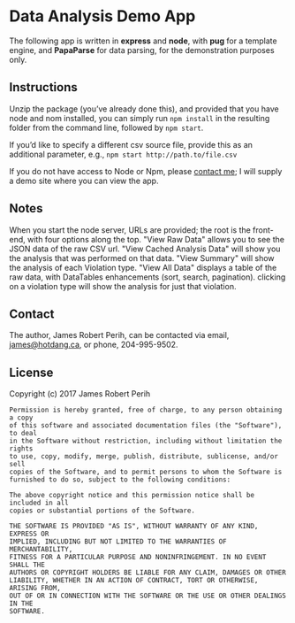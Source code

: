 # Data Analysis Demo App
The following app is written in **express** and **node**, with **pug** for a template engine, and **PapaParse** for data parsing, for the demonstration purposes only.

## Instructions
Unzip the package (you’ve already done this), and provided that you have node and nom installed, you can simply run `npm install` in the resulting folder from the command line, followed by `npm start`.

If you’d like to specify a different csv source file, provide this as an additional parameter, e.g., `npm start http://path.to/file.csv`

If you do not have access to Node or Npm, please [contact me](mailto:james@hotdang.ca); I will supply a demo site where you can view the app.

## Notes
When you start the node server, URLs are provided; the root is the front-end, with four options along the top. "View Raw Data" allows you to see the JSON data of the raw CSV url.
"View Cached Analysis Data" will show you the analysis that was performed on that data.
"View Summary" will show the analysis of each Violation type. "View All Data" displays a table of the raw data, with DataTables enhancements (sort, search, pagination). clicking
on a violation type will show the analysis for just that violation.

## Contact
The author, James Robert Perih, can be contacted via email, james@hotdang.ca, or phone, 204-995-9502.

## License
Copyright (c) 2017 James Robert Perih
```
Permission is hereby granted, free of charge, to any person obtaining a copy
of this software and associated documentation files (the "Software"), to deal
in the Software without restriction, including without limitation the rights
to use, copy, modify, merge, publish, distribute, sublicense, and/or sell
copies of the Software, and to permit persons to whom the Software is
furnished to do so, subject to the following conditions:

The above copyright notice and this permission notice shall be included in all
copies or substantial portions of the Software.

THE SOFTWARE IS PROVIDED "AS IS", WITHOUT WARRANTY OF ANY KIND, EXPRESS OR
IMPLIED, INCLUDING BUT NOT LIMITED TO THE WARRANTIES OF MERCHANTABILITY,
FITNESS FOR A PARTICULAR PURPOSE AND NONINFRINGEMENT. IN NO EVENT SHALL THE
AUTHORS OR COPYRIGHT HOLDERS BE LIABLE FOR ANY CLAIM, DAMAGES OR OTHER
LIABILITY, WHETHER IN AN ACTION OF CONTRACT, TORT OR OTHERWISE, ARISING FROM,
OUT OF OR IN CONNECTION WITH THE SOFTWARE OR THE USE OR OTHER DEALINGS IN THE
SOFTWARE.
```
